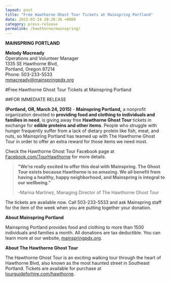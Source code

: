 ```yaml
---
layout: post
title: "Free Hawthorne Ghost Tour Tickets at Mainspring Portland"
date: 2015-03-24 20:28:36 +0000
category: press-release
permalink: /hawthorne/mainspring/
---
```

**MAINSPRING PORTLAND**

**Melody Macready**<br />
Operations and Volunteer Manager<br />
1335 SE Hawthorne Blvd,<br />
Portland, Oregon 97214<br />
Phone: 503-233-5533<br />
[mmacready@mainspringpdx.org](mailto:mmacready@mainspringpdx.org?subject=Hawthorne%20Ghost%20Tour%20Tickets)

#Free Hawthorne Ghost Tour Tickets at Mainspring Portland

##FOR IMMEDIATE RELEASE

**(Portland, OR, March 24, 2015)** - **Mainspring Portland,** a
nonprofit organization devoted to **providing food and clothing to
individuals and families in need**, is giving away free **Hawthorne
Ghost Tour** tickets in exchange for **edible proteins and other
items**. People who struggle with hunger frequently suffer from a lack
of dietary protein like fish, meat, and nuts, so Mainspring Portland has
teamed up with The Hawthorne Ghost Tour in order to offer an extra
reward for those items we need most.

Check the Hawthorne Ghost Tour Facebook page at
[Facebook.com/TourHawthorne](http://www.Facebook.com/TourHawthorne) for
more details.

> **"We’re really excited to offer this deal with Mainspring. The Ghost
> Tour exists because Hawthorne is so amazing. We all benefit from
> having a healthy, happy neighborhood, and Mainspring is integral to
> our wellbeing."**
> 
> -Marina Martinez, Managing Director of The Hawthorne Ghost Tour

The tickets are available now. Call 503-233-5533 and ask Mainspring
staff for the item of the week when you are putting together your
donation.

**About Mainspring Portland**

Mainspring Portland provides food and clothing to more than 1500
individuals and families a month. All donations are tax deductible. You
can learn more at our website,
[mainspringpdx.org](http://www.mainspringpdx.org/).

**About The Hawthorne Ghost Tour**

The Hawthorne Ghost Tour is an exciting walking tour through the heart
of Hawthorne Blvd, also known as the most haunted street in Southeast
Portland. Tickets are available for purchase at
[tourguideforhire.com/hawthorne](http://www.tourguideforhire.com/hawthorne).
